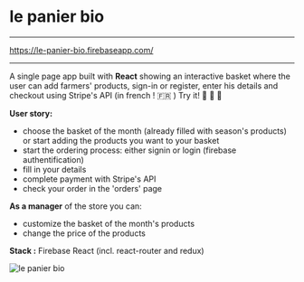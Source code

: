 # le panier bio

----

https://le-panier-bio.firebaseapp.com/

----

A single page app built with **React** showing an interactive basket where the user can add farmers' products, sign-in or register, enter his details and checkout using Stripe's API (in french ! :fr: )
Try it! 
:apple: :tomato: :eggplant:

**User story:**
- choose the basket of the month (already filled with season's products) or start adding the products you want to your basket
- start the ordering process: either signin or login (firebase authentification)
- fill in your details
- complete payment with Stripe's API
- check your order in the 'orders' page

**As a manager** of the store you can:
- customize the basket of the month's products
- change the price of the products

**Stack :**
Firebase
React (incl. react-router and redux)


![le panier bio](https://le-panier-bio.firebaseapp.com/static/media/basket-160442_640.75a33aa0.png
)
